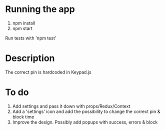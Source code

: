 # Running the app

1. npm install
2. npm start

Run tests with 'npm test'


# Description

The correct pin is hardcoded in Keypad.js


# To do

1. Add settings and pass it down with props/Redux/Context
2. Add a 'settings' icon and add the possibility to change the correct pin & block time
3. Improve the design. Possibly add popups with success, errors & block